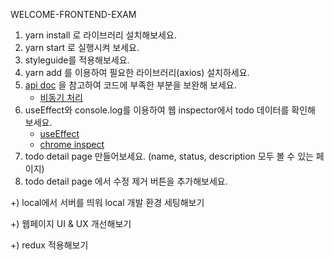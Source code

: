 WELCOME-FRONTEND-EXAM

1. yarn install 로 라이브러리 설치해보세요.
2. yarn start 로 실행시켜 보세요.
3. styleguide를 적용해보세요.
4. yarn add 를 이용하여 필요한 라이브러리(axios) 설치하세요. 
5. [api doc](https://www.notion.so/dudaji/TODO-App-API-Doc-a61f9d3ddd0f41649c0b1cf9a3b715f8) 을 참고하여 코드에 부족한 부분을 보완해 보세요.
    - [비동기 처리](https://www.notion.so/dudaji/Javascript-7adf92d58c63474a964686b1df57a2cf)
6. useEffect와 console.log를 이용하여 웹 inspector에서 todo 데이터를 확인해 보세요.
    - [useEffect](https://www.notion.so/dudaji/React-lifecycle-341f25d68edd4c8f88e0231a54905c8e)
    - [chrome inspect](https://www.notion.so/dudaji/Chrome-Inspect-37561e995ae741af8fab0772296697e8)
7. todo detail page 만들어보세요. (name, status, description 모두 볼 수 있는 페이지)
8. todo detail page 에서 수정 제거 버튼을 추가해보세요.

+) local에서 서버를 띄워 local 개발 환경 세팅해보기

+) 웹페이지 UI & UX 개선해보기

+) redux 적용해보기